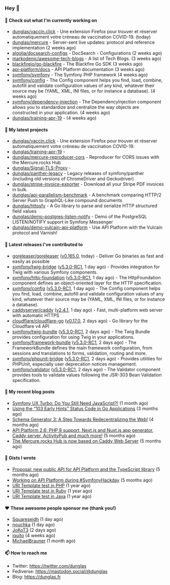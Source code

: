 ### Hey 👋

#### 👷 Check out what I'm currently working on

- [dunglas/vaccin.click](https://github.com/dunglas/vaccin.click) - Une extension Firefox pour trouver et réserver automatiquement votre créneau de vaccination COVID-19. (today)
- [dunglas/mercure](https://github.com/dunglas/mercure) - Server-sent live updates: protocol and reference implementation (2 weeks ago)
- [algolia/docsearch-configs](https://github.com/algolia/docsearch-configs) - DocSearch - Configurations (2 weeks ago)
- [markodenic/awesome-tech-blogs](https://github.com/markodenic/awesome-tech-blogs) - A list of Tech Blogs. (3 weeks ago)
- [blackfireio/go-blackfire](https://github.com/blackfireio/go-blackfire) - The Blackfire Go SDK (3 weeks ago)
- [api-platform/docs](https://github.com/api-platform/docs) - API Platform documentation (3 weeks ago)
- [symfony/symfony](https://github.com/symfony/symfony) - The Symfony PHP framework (4 weeks ago)
- [symfony/config](https://github.com/symfony/config) - The Config component helps you find, load, combine, autofill and validate configuration values of any kind, whatever their source may be (YAML, XML, INI files, or for instance a database). (4 weeks ago)
- [symfony/dependency-injection](https://github.com/symfony/dependency-injection) - The DependencyInjection component allows you to standardize and centralize the way objects are constructed in your application. (4 weeks ago)
- [dunglas/training-apr-19](https://github.com/dunglas/training-apr-19) -  (4 weeks ago)

#### 🌱 My latest projects

- [dunglas/vaccin.click](https://github.com/dunglas/vaccin.click) - Une extension Firefox pour trouver et réserver automatiquement votre créneau de vaccination COVID-19.
- [dunglas/training-apr-19](https://github.com/dunglas/training-apr-19) - 
- [dunglas/mercure-reproducer-cors](https://github.com/dunglas/mercure-reproducer-cors) - Reproducer for CORS issues with the Mercure.rocks Hub
- [dunglas/Signal-TLS-Proxy](https://github.com/dunglas/Signal-TLS-Proxy) - 
- [dunglas/panther-legacy](https://github.com/dunglas/panther-legacy) - Legacy releases of symfony/panther (including old versions of ChromeDriver and Geckodriver)
- [dunglas/stripe-invoice-exporter](https://github.com/dunglas/stripe-invoice-exporter) - Download all your Stripe PDF invoices in bulk.
- [dunglas/api-parallelism-benchmark](https://github.com/dunglas/api-parallelism-benchmark) - A benchmark comparing HTTP/2 Server Push to GraphQL-Like compound documents
- [dunglas/httpsfv](https://github.com/dunglas/httpsfv) - A Go library to parse and serialize HTTP structured field values
- [dunglas/demo-postgres-listen-notify](https://github.com/dunglas/demo-postgres-listen-notify) - Demo of the PostgreSQL LISTEN/NOTIFY support in Symfony Messenger
- [dunglas/demo-vulcain-api-platform](https://github.com/dunglas/demo-vulcain-api-platform) - Use API Platform with the Vulcain protocol and Varnish!

#### 🔭 Latest releases I've contributed to

- [goreleaser/goreleaser](https://github.com/goreleaser/goreleaser) ([v0.165.0](https://github.com/goreleaser/goreleaser/releases/tag/v0.165.0), today) - Deliver Go binaries as fast and easily as possible
- [symfony/twig-bridge](https://github.com/symfony/twig-bridge) ([v5.3.0-RC1](https://github.com/symfony/twig-bridge/releases/tag/v5.3.0-RC1), 1 day ago) - Provides integration for Twig with various Symfony components.
- [symfony/http-foundation](https://github.com/symfony/http-foundation) ([v5.3.0-RC1](https://github.com/symfony/http-foundation/releases/tag/v5.3.0-RC1), 1 day ago) - The HttpFoundation component defines an object-oriented layer for the HTTP specification.
- [symfony/config](https://github.com/symfony/config) ([v5.3.0-RC1](https://github.com/symfony/config/releases/tag/v5.3.0-RC1), 1 day ago) - The Config component helps you find, load, combine, autofill and validate configuration values of any kind, whatever their source may be (YAML, XML, INI files, or for instance a database).
- [caddyserver/caddy](https://github.com/caddyserver/caddy) ([v2.4.1](https://github.com/caddyserver/caddy/releases/tag/v2.4.1), 1 day ago) - Fast, multi-platform web server with automatic HTTPS
- [cloudflare/cloudflare-go](https://github.com/cloudflare/cloudflare-go) ([v0.17.0](https://github.com/cloudflare/cloudflare-go/releases/tag/v0.17.0), 2 days ago) - Go library for the Cloudflare v4 API
- [symfony/twig-bundle](https://github.com/symfony/twig-bundle) ([v5.3.0-RC1](https://github.com/symfony/twig-bundle/releases/tag/v5.3.0-RC1), 2 days ago) - The Twig Bundle provides configuration for using Twig in your applications.
- [symfony/framework-bundle](https://github.com/symfony/framework-bundle) ([v5.3.0-RC1](https://github.com/symfony/framework-bundle/releases/tag/v5.3.0-RC1), 2 days ago) - The FrameworkBundle defines the main framework configuration, from sessions and translations to forms, validation, routing and more.
- [symfony/phpunit-bridge](https://github.com/symfony/phpunit-bridge) ([v5.3.0-RC1](https://github.com/symfony/phpunit-bridge/releases/tag/v5.3.0-RC1), 2 days ago) - Provides utilities for PHPUnit, especially user deprecation notices management.
- [symfony/validator](https://github.com/symfony/validator) ([v5.3.0-RC1](https://github.com/symfony/validator/releases/tag/v5.3.0-RC1), 2 days ago) - The Validator component provides tools to validate values following the JSR-303 Bean Validation specification.

#### 📜 My recent blog posts

- [Symfony UX Turbo: Do You Still Need JavaScript?!](http://feedproxy.google.com/~r/dunglas/~3/icLJBhKwqcY/) (1 month ago)
- [Using the “103 Early Hints” Status Code in Go Applications](http://feedproxy.google.com/~r/dunglas/~3/WDhgVmMJ2T0/) (3 months ago)
- [Schema Generator 3: A Step Towards Redecentralizing the Web!](http://feedproxy.google.com/~r/dunglas/~3/-eYprhFHaXA/) (4 months ago)
- [API Platform 2.6: PHP 8 support, Next.js and Nuxt.js app generator, Caddy server, ActivityPub and much more!](http://feedproxy.google.com/~r/dunglas/~3/X1dkcrZS-qU/) (5 months ago)
- [The Mercure.rocks Hub is now based on Caddy Web Server](http://feedproxy.google.com/~r/dunglas/~3/MjBonxZ_8uQ/) (5 months ago)

#### 📓 Gists I wrote

- [Proposal: new public API for API Platform and the TypeScript library](https://gist.github.com/4da2026f34bf7f18e1db955ef8a9b417) (5 months ago)
- [Working on API Platform during #SymfonyHackday](https://gist.github.com/3949272d40e6390cdd2850a4f312a02a) (5 months ago)
- [URI Template test in PHP](https://gist.github.com/5b10b586427cf66e78a968f82f80691a) (1 year ago)
- [URI Template test in Ruby](https://gist.github.com/ec793690f66167cb849c02284ecf748d) (1 year ago)
- [URI Template test in Java](https://gist.github.com/788b70312231d24e46d7632c634784f5) (1 year ago)

#### ❤️ These awesome people sponsor me (thank you!)

- [Squareseidh](https://github.com/Squareseidh) (1 day ago)
- [nouchka](https://github.com/nouchka) (1 day ago)
- [JoKoT3](https://github.com/JoKoT3) (2 days ago)
- [iquito](https://github.com/iquito) (4 weeks ago)
- [MichaelBrauner](https://github.com/MichaelBrauner) (1 month ago)

#### 📫 How to reach me

- Twitter: https://twitter.com/dunglas
- Fediverse: https://mastodon.social/@dunglas
- Blog: https://dunglas.fr
